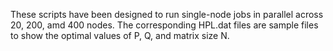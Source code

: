 These scripts have been designed to run single-node jobs in parallel across 20, 200, amd 400 nodes. The corresponding HPL.dat files are sample files to show the optimal values of P, Q, and matrix size N.
